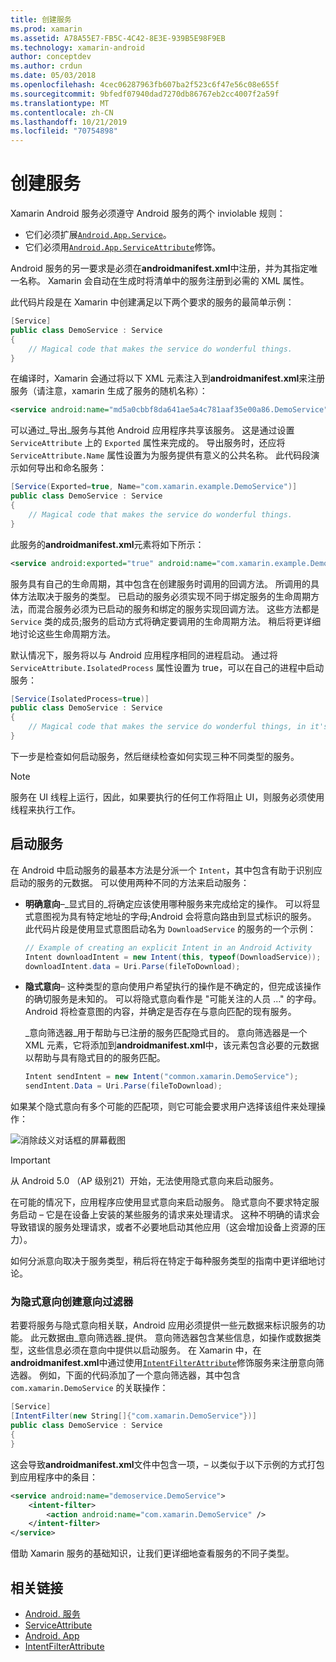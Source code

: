 ```yaml
---
title: 创建服务
ms.prod: xamarin
ms.assetid: A78A55E7-FB5C-4C42-8E3E-939B5E98F9EB
ms.technology: xamarin-android
author: conceptdev
ms.author: crdun
ms.date: 05/03/2018
ms.openlocfilehash: 4cec06287963fb607ba2f523c6f47e56c08e655f
ms.sourcegitcommit: 9bfedf07940dad7270db86767eb2cc4007f2a59f
ms.translationtype: MT
ms.contentlocale: zh-CN
ms.lasthandoff: 10/21/2019
ms.locfileid: "70754898"
---
```

# <a name="creating-a-service"></a>创建服务

Xamarin Android 服务必须遵守 Android 服务的两个 inviolable 规则：

- 它们必须扩展[`Android.App.Service`](xref:Android.App.Service)。
- 它们必须用[`Android.App.ServiceAttribute`](xref:Android.App.ServiceAttribute)修饰。

Android 服务的另一要求是必须在**androidmanifest.xml**中注册，并为其指定唯一名称。 Xamarin 会自动在生成时将清单中的服务注册到必需的 XML 属性。

此代码片段是在 Xamarin 中创建满足以下两个要求的服务的最简单示例：  

```csharp
[Service]
public class DemoService : Service
{
    // Magical code that makes the service do wonderful things.
}
```

在编译时，Xamarin 会通过将以下 XML 元素注入到**androidmanifest.xml**来注册服务（请注意，xamarin 生成了服务的随机名称）：

```xml
<service android:name="md5a0cbbf8da641ae5a4c781aaf35e00a86.DemoService" />
```

可以通过_导出_服务与其他 Android 应用程序共享该服务。 这是通过设置 `ServiceAttribute` 上的 `Exported` 属性来完成的。 导出服务时，还应将 `ServiceAttribute.Name` 属性设置为为服务提供有意义的公共名称。 此代码段演示如何导出和命名服务：

```csharp
[Service(Exported=true, Name="com.xamarin.example.DemoService")]
public class DemoService : Service
{
    // Magical code that makes the service do wonderful things.
}
```

此服务的**androidmanifest.xml**元素将如下所示：

```xml
<service android:exported="true" android:name="com.xamarin.example.DemoService" />
```

服务具有自己的生命周期，其中包含在创建服务时调用的回调方法。 所调用的具体方法取决于服务的类型。 已启动的服务必须实现不同于绑定服务的生命周期方法，而混合服务必须为已启动的服务和绑定的服务实现回调方法。 这些方法都是 `Service` 类的成员;服务的启动方式将确定要调用的生命周期方法。 稍后将更详细地讨论这些生命周期方法。

默认情况下，服务将以与 Android 应用程序相同的进程启动。 通过将 `ServiceAttribute.IsolatedProcess` 属性设置为 true，可以在自己的进程中启动服务：

```csharp
[Service(IsolatedProcess=true)]
public class DemoService : Service
{
    // Magical code that makes the service do wonderful things, in it's own process!
}
```

下一步是检查如何启动服务，然后继续检查如何实现三种不同类型的服务。

> [!NOTE]
> 服务在 UI 线程上运行，因此，如果要执行的任何工作将阻止 UI，则服务必须使用线程来执行工作。

## <a name="starting-a-service"></a>启动服务

在 Android 中启动服务的最基本方法是分派一个 `Intent`，其中包含有助于识别应启动的服务的元数据。 可以使用两种不同的方法来启动服务：

- **明确意向**&ndash;_显式目的_将确定应该使用哪种服务来完成给定的操作。 可以将显式意图视为具有特定地址的字母;Android 会将意向路由到显式标识的服务。 此代码片段是使用显式意图启动名为 `DownloadService` 的服务的一个示例：

    ```csharp
    // Example of creating an explicit Intent in an Android Activity
    Intent downloadIntent = new Intent(this, typeof(DownloadService));
    downloadIntent.data = Uri.Parse(fileToDownload);
    ```

- **隐式意向**&ndash; 这种类型的意向使用户希望执行的操作是不确定的，但完成该操作的确切服务是未知的。 可以将隐式意向看作是 "可能关注的人员 ..." 的字母。
    Android 将检查意图的内容，并确定是否存在与意向匹配的现有服务。

    _意向筛选器_用于帮助与已注册的服务匹配隐式目的。 意向筛选器是一个 XML 元素，它将添加到**androidmanifest.xml**中，该元素包含必要的元数据以帮助与具有隐式目的的服务匹配。

    ```csharp
    Intent sendIntent = new Intent("common.xamarin.DemoService");
    sendIntent.Data = Uri.Parse(fileToDownload);
    ```

如果某个隐式意向有多个可能的匹配项，则它可能会要求用户选择该组件来处理操作：

![消除歧义对话框的屏幕截图](images/creating-a-service-01.png "消除歧义对话框的屏幕截图")

> [!IMPORTANT]
> 从 Android 5.0 （AP 级别21）开始，无法使用隐式意向来启动服务。

在可能的情况下，应用程序应使用显式意向来启动服务。 隐式意向不要求特定服务启动 &ndash; 它是在设备上安装的某些服务的请求来处理请求。 这种不明确的请求会导致错误的服务处理请求，或者不必要地启动其他应用（这会增加设备上资源的压力）。

如何分派意向取决于服务类型，稍后将在特定于每种服务类型的指南中更详细地讨论。

### <a name="creating-an-intent-filter-for-implicit-intents"></a>为隐式意向创建意向过滤器

若要将服务与隐式意向相关联，Android 应用必须提供一些元数据来标识服务的功能。 此元数据由_意向筛选器_提供。 意向筛选器包含某些信息，如操作或数据类型，这些信息必须在意向中提供以启动服务。 在 Xamarin 中，在**androidmanifest.xml**中通过使用[`IntentFilterAttribute`](xref:Android.App.IntentFilterAttribute)修饰服务来注册意向筛选器。 例如，下面的代码添加了一个意向筛选器，其中包含 `com.xamarin.DemoService` 的关联操作：

```csharp
[Service]
[IntentFilter(new String[]{"com.xamarin.DemoService"})]
public class DemoService : Service
{
}
```

这会导致**androidmanifest.xml**文件中包含一项，&ndash; 以类似于以下示例的方式打包到应用程序中的条目：

```xml
<service android:name="demoservice.DemoService">
    <intent-filter>
        <action android:name="com.xamarin.DemoService" />
    </intent-filter>
</service>
```

借助 Xamarin 服务的基础知识，让我们更详细地查看服务的不同子类型。

## <a name="related-links"></a>相关链接

- [Android. 服务](xref:Android.App.Service)
- [ServiceAttribute](xref:Android.App.ServiceAttribute)
- [Android. App](xref:Android.Content.Intent)
- [IntentFilterAttribute](xref:Android.App.IntentFilterAttribute)

